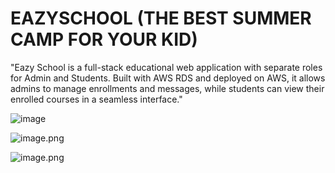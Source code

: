 # EAZYSCHOOL (THE BEST SUMMER CAMP FOR YOUR KID)

"Eazy School is a full-stack educational web application with separate roles for Admin and Students. Built with AWS RDS and deployed on AWS, it allows admins to manage enrollments and messages, while students can view their enrolled courses in a seamless interface."


![image](https://github.com/user-attachments/assets/1783cc45-494f-47bc-8455-620e9bdc337c)

![image.png](attachment:dfa9269a-3811-41b8-bd7e-e5b3bf979fe4:image.png)

![image.png](attachment:3363badb-a74f-43b1-8ad1-5bef0f64454f:image.png)

